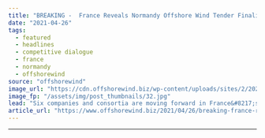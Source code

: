 ```yaml
---
title: "BREAKING -  France Reveals Normandy Offshore Wind Tender Finalists"
date: "2021-04-26"
tags: 
  - featured
  - headlines
  - competitive dialogue
  - france
  - normandy
  - offshorewind
source: "offshorewind"
image_url: "https://cdn.offshorewind.biz/wp-content/uploads/sites/2/2021/04/26163503/France-Reveals-Normandy-Offshore-Wind-Tender-Finalists.jpg"
image_fp: "/assets/img/post_thumbnails/32.jpg"
lead: "Six companies and consortia are moving forward in France&#8217;s competitive tender to build a"
article_url: "https://www.offshorewind.biz/2021/04/26/breaking-france-reveals-normandy-offshore-wind-tender-finalists/"
---
```


---
